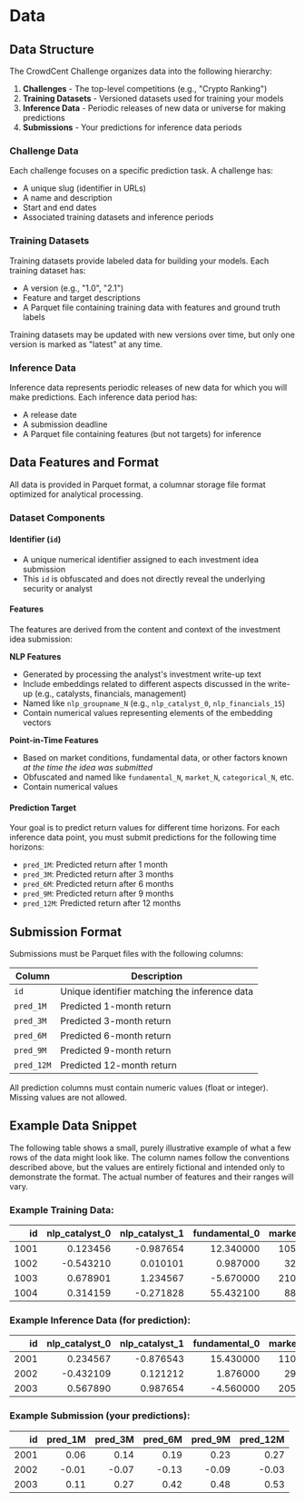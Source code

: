 # Data

## Data Structure

The CrowdCent Challenge organizes data into the following hierarchy:

1. **Challenges** - The top-level competitions (e.g., "Crypto Ranking")
2. **Training Datasets** - Versioned datasets used for training your models
3. **Inference Data** - Periodic releases of new data or universe for making predictions
4. **Submissions** - Your predictions for inference data periods

### Challenge Data

Each challenge focuses on a specific prediction task. A challenge has:

- A unique slug (identifier in URLs)
- A name and description
- Start and end dates
- Associated training datasets and inference periods

### Training Datasets

Training datasets provide labeled data for building your models. Each training dataset has:

- A version (e.g., "1.0", "2.1")
- Feature and target descriptions
- A Parquet file containing training data with features and ground truth labels

Training datasets may be updated with new versions over time, but only one version is marked as "latest" at any time.

### Inference Data

Inference data represents periodic releases of new data for which you will make predictions. Each inference data period has:

- A release date
- A submission deadline
- A Parquet file containing features (but not targets) for inference

## Data Features and Format

All data is provided in Parquet format, a columnar storage file format optimized for analytical processing.

### Dataset Components

#### Identifier (`id`)
- A unique numerical identifier assigned to each investment idea submission
- This `id` is obfuscated and does not directly reveal the underlying security or analyst

#### Features
The features are derived from the content and context of the investment idea submission:

**NLP Features**
- Generated by processing the analyst's investment write-up text
- Include embeddings related to different aspects discussed in the write-up (e.g., catalysts, financials, management)
- Named like `nlp_groupname_N` (e.g., `nlp_catalyst_0`, `nlp_financials_15`)
- Contain numerical values representing elements of the embedding vectors

**Point-in-Time Features**
- Based on market conditions, fundamental data, or other factors known *at the time the idea was submitted*
- Obfuscated and named like `fundamental_N`, `market_N`, `categorical_N`, etc.
- Contain numerical values

#### Prediction Target
Your goal is to predict return values for different time horizons. For each inference data point, you must submit predictions for the following time horizons:

- `pred_1M`: Predicted return after 1 month
- `pred_3M`: Predicted return after 3 months
- `pred_6M`: Predicted return after 6 months
- `pred_9M`: Predicted return after 9 months
- `pred_12M`: Predicted return after 12 months

## Submission Format

Submissions must be Parquet files with the following columns:

| Column | Description |
|--------|-------------|
| `id` | Unique identifier matching the inference data |
| `pred_1M` | Predicted 1-month return |
| `pred_3M` | Predicted 3-month return |
| `pred_6M` | Predicted 6-month return |
| `pred_9M` | Predicted 9-month return |
| `pred_12M` | Predicted 12-month return |

All prediction columns must contain numeric values (float or integer). Missing values are not allowed.

## Example Data Snippet

The following table shows a small, purely illustrative example of what a few rows of the data might look like. The column names follow the conventions described above, but the values are entirely fictional and intended only to demonstrate the format. The actual number of features and their ranges will vary.

### Example Training Data:

|   id | nlp_catalyst_0 | nlp_catalyst_1 | fundamental_0 | market_0 | market_1 | categorical_0 | target_1M | target_3M | target_6M | target_9M | target_12M |
| ---: | -------------: | -------------: | ------------: | -------: | -------: | ------------: | --------: | --------: | --------: | --------: | ---------: |
| 1001 |       0.123456 |      -0.987654 |     12.340000 |   105.50 |   250000 |             1 |      0.05 |      0.12 |      0.18 |      0.22 |       0.25 |
| 1002 |      -0.543210 |       0.010101 |      0.987000 |    32.15 |  1500000 |             3 |     -0.02 |     -0.08 |     -0.15 |     -0.10 |      -0.05 |
| 1003 |       0.678901 |       1.234567 |     -5.670000 |   210.75 |   750000 |             1 |      0.10 |      0.25 |      0.40 |      0.45 |       0.50 |
| 1004 |       0.314159 |      -0.271828 |     55.432100 |    88.90 |   120000 |             2 |      0.07 |      0.14 |      0.20 |      0.18 |       0.15 |

### Example Inference Data (for prediction):

|   id | nlp_catalyst_0 | nlp_catalyst_1 | fundamental_0 | market_0 | market_1 | categorical_0 |
| ---: | -------------: | -------------: | ------------: | -------: | -------: | ------------: |
| 2001 |       0.234567 |      -0.876543 |     15.430000 |   110.25 |   275000 |             2 |
| 2002 |      -0.432109 |       0.121212 |      1.876000 |    29.75 |  1300000 |             3 |
| 2003 |       0.567890 |       0.987654 |     -4.560000 |   205.50 |   800000 |             1 |

### Example Submission (your predictions):

|   id | pred_1M | pred_3M | pred_6M | pred_9M | pred_12M |
| ---: | ------: | ------: | ------: | ------: | -------: |
| 2001 |    0.06 |    0.14 |    0.19 |    0.23 |     0.27 |
| 2002 |   -0.01 |   -0.07 |   -0.13 |   -0.09 |    -0.03 |
| 2003 |    0.11 |    0.27 |    0.42 |    0.48 |     0.53 |

